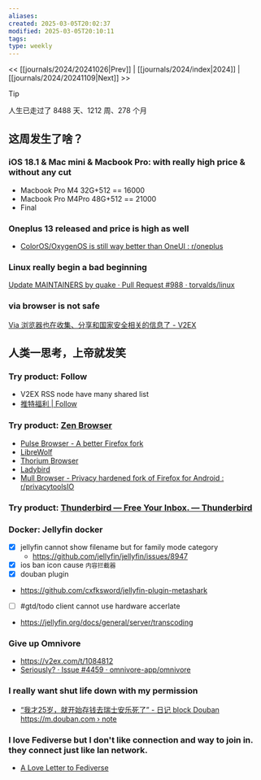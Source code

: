 ```yaml
---
aliases: 
created: 2025-03-05T20:02:37
modified: 2025-03-05T20:10:11
tags: 
type: weekly
---
```


<< [[journals/2024/20241026|Prev]] | [[journals/2024/index|2024]] | [[journals/2024/20241109|Next]] >>

> [!tip]
> 人生已走过了 8488 天、1212 周、278 个月

## 这周发生了啥？

### iOS 18.1 & Mac mini & Macbook Pro: with really high price & without any cut
- Macbook Pro M4 32G+512 == 16000
- Macbook Pro M4Pro 48G+512 == 21000
- Final

### Oneplus 13 released and price is high as well
- [ColorOS/OxygenOS is still way better than OneUI : r/oneplus](https://www.reddit.com/r/oneplus/comments/zrx5ss/colorosoxygenos_is_still_way_better_than_oneui/)

### Linux really begin a bad beginning

[Update MAINTAINERS by quake · Pull Request #988 · torvalds/linux](https://github.com/torvalds/linux/pull/988)

### via browser is not safe

[Via 浏览器也在收集、分享和国家安全相关的信息了 - V2EX](https://fast.v2ex.com/t/986655)

## 人类一思考，上帝就发笑

### Try product: Follow

- V2EX RSS node have many shared list
- [推特福利 | Follow](https://app.follow.is/list/62404975162634240)

### Try product: [Zen Browser](https://zen-browser.app/)

- [Pulse Browser - A better Firefox fork](https://pulsebrowser.app/)
- [LibreWolf](https://librewolf.net/)
- [Thorium Browser](https://thorium.rocks/)
- [Ladybird](https://ladybird.org/)
- [Mull Browser - Privacy hardened fork of Firefox for Android : r/privacytoolsIO](https://www.reddit.com/r/privacytoolsIO/comments/mhv7ip/mull_browser_privacy_hardened_fork_of_firefox_for/)

### Try product: [Thunderbird — Free Your Inbox. — Thunderbird](https://www.thunderbird.net/en-US/)

### Docker: Jellyfin docker
- [x] jellyfin cannot show filename but for family mode category
    - https://github.com/jellyfin/jellyfin/issues/8947
- [x] ios ban icon cause `内容拦截器`
- [x] douban plugin
- https://github.com/cxfksword/jellyfin-plugin-metashark
- [ ] #gtd/todo client cannot use hardware accerlate
- https://jellyfin.org/docs/general/server/transcoding

### Give up Omnivore
- https://v2ex.com/t/1084812
- [Seriously? · Issue #4459 · omnivore-app/omnivore](https://github.com/omnivore-app/omnivore/issues/4459#issue-comment-box)

### I really want shut life down with my permission
- [“我才25岁，就开始存钱去瑞士安乐死了” - 日记 block Douban https://m.douban.com › note](https://m.douban.com/note/722702645/&ved=2ahUKEwi4m6-whqmJAxWhma8BHUUIEAQQFnoECCEQAQ&usg=AOvVaw1xHkpFecENTt00jngUSVAt)

### I love Fediverse but I don't like connection and way to join in. they connect just like lan network.
- [A Love Letter to Fediverse](https://www.v2ex.com/t/1015948#reply19)
